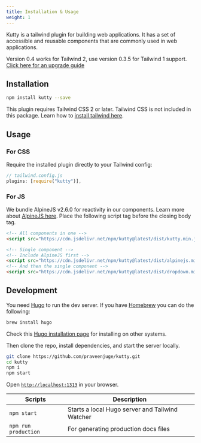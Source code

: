 ```yaml
---
title: Installation & Usage
weight: 1
---
```


Kutty is a tailwind plugin for building web applications. It has a set of accessible and reusable components that are commonly used in web applications.

<div class="flex flex-col alert bg-primary-light text-primary" role="alert">
  <span>Version 0.4 works for Tailwind 2, use version 0.3.5 for Tailwind 1 support.</span>
  <a href="http://kutty.netlify.app/articles/upgrade-guide-to-tailwindcss2/">Click here for an upgrade guide</a>
</div>

## Installation

```sh
npm install kutty --save
```

This plugin requires Tailwind CSS 2 or later. Tailwind CSS is not included in this package. Learn how to [install tailwind here](https://tailwindcss.com/docs/installation/).

## Usage

### For CSS

Require the installed plugin directly to your Tailwind config:

```js
// tailwind.config.js
plugins: [require("kutty")],
```

### For JS

We bundle AlpineJS v2.6.0 for reactivity in our components. Learn more about [AlpineJS here](https://github.com/alpinejs/alpine). Place the following script tag before the closing body tag.

```html
<!-- All components in one -->
<script src="https://cdn.jsdelivr.net/npm/kutty@latest/dist/kutty.min.js"></script>
```

```html
<!-- Single component -->
<!-- Include AlpineJS first -->
<script src="https://cdn.jsdelivr.net/npm/kutty@latest/dist/alpinejs.min.js"></script>
<!-- And then the single component -->
<script src="https://cdn.jsdelivr.net/npm/kutty@latest/dist/dropdown.min.js"></script>
```

## Development

You need [Hugo](https://gohugo.io/) to run the dev server. If you have [Homebrew](https://brew.sh/) you can do the following:

```sh
brew install hugo
```

Check this [Hugo installation page](https://gohugo.io/getting-started/installing/) for installing on other systems.

Then clone the repo, install dependencies, and start the server locally.

```sh
git clone https://github.com/praveenjuge/kutty.git
cd kutty
npm i
npm start
```

Open [`http://localhost:1313`](http://localhost:1313) in your browser.

| Scripts              | Description                                     |
| -------------------- | ----------------------------------------------- |
| `npm start`          | Starts a local Hugo server and Tailwind Watcher |
| `npm run production` | For generating production docs files            |
